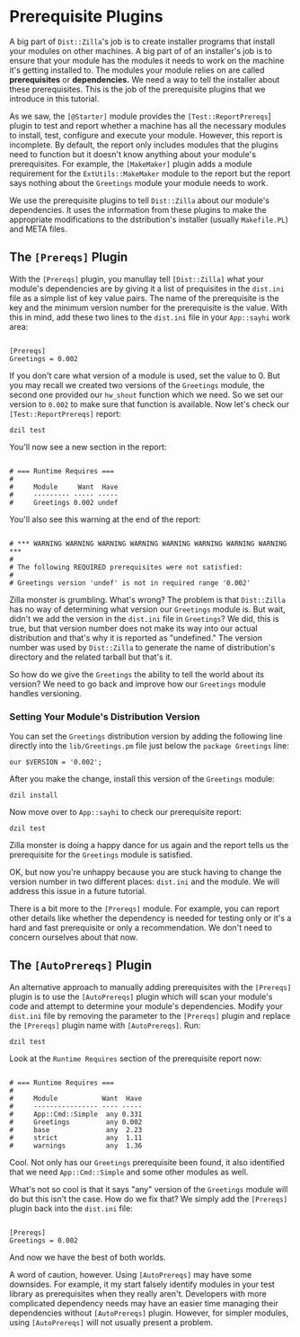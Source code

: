 # Prerequisite Plugins

A big part of `Dist::Zilla`'s job is to create installer programs that install
your modules on other machines. A big part of of an installer's job is to ensure
that your module has the modules it needs to work on the machine it's getting
installed to. The modules your module relies on are called **prerequisites** or
**dependencies.** We need a way to tell the installer about these prerequisites.
This is the job of the prerequisite plugins that we introduce in this tutorial.

As we saw, the `[@Starter]` module provides the `[Test::ReportPrereqs`] plugin
to test and report whether a machine has all the necessary modules to install,
test, configure and execute your module. However, this report is incomplete. By
default, the report only includes modules that the plugins need to function but
it doesn't know anything about your module's prerequisites. For example, the
`[MakeMaker]` plugin adds a module requirement for the `ExtUtils::MakeMaker`
module to the report but the report says nothing about the `Greetings` module
your module needs to work.

We use the prerequisite plugins to tell `Dist::Zilla` about our module's
dependencies. It uses the information from these plugins to make the appropriate
modifications to the dstribution's installer (usually `Makefile.PL`) and META
files.

## The `[Prereqs]` Plugin

With the `[Prereqs]` plugin, you manullay tell `[Dist::Zilla]` what your
module's dependencies are by giving it a list of prequisites in the `dist.ini`
file as a simple list of key value pairs. The name of the prerequisite is the
key and the minimum version number for the prerequisite is the value. With this
in mind, add these two lines to the `dist.ini` file in your `App::sayhi` work
area:

```

[Prereqs]
Greetings = 0.002

```

If you don't care what version of a module is used, set the value to 0. But you
may recall we created two versions of the `Greetings` module, the second one
provided our `hw_shout` function which we need. So we set our version to `0.002`
to make sure that function is available. Now let's check our
`[Test::ReportPrereqs]` report:

`dzil test`

You'll now see a new section in the report:

```

# === Runtime Requires ===
#
#     Module     Want  Have
#     --------- ----- -----
#     Greetings 0.002 undef

```

You'll also see this warning at the end of the report:

```

# *** WARNING WARNING WARNING WARNING WARNING WARNING WARNING WARNING ***
#
# The following REQUIRED prerequisites were not satisfied:
#
# Greetings version 'undef' is not in required range '0.002'

```

Zilla monster is grumbling. What's wrong? The problem is that `Dist::Zilla` has
no way of determining what version our `Greetings` module is. But wait, didn't
we add the version in the `dist.ini` file in `Greetings`? We did, this is true,
but that version number does not make its way into our actual distribution and
that's why it is reported as "undefined." The version number was used by
`Dist::Zilla` to generate the name of distribution's directory and the related
tarball but that's it.

So how do we give the `Greetings` the ability to tell the world about its
version? We need to go back and improve how our `Greetings` module handles
versioning.

### Setting Your Module's Distribution Version

You can set the `Greetings` distribution version by adding the following line
directly into the `lib/Greetings.pm` file just below the `package Greetings`
line:

`our $VERSION = '0.002';`

After you make the change, install this version of the `Greetings` module:

`dzil install`

Now move over to `App::sayhi` to check our prerequisite report:

`dzil test`

Zilla monster is doing a happy dance for us again and the report tells us the
prerequisite for the `Greetings` module is satisfied.

OK, but now you're unhappy because you are stuck having to change the version
number in two different places: `dist.ini` and the module. We will address this
issue in a future tutorial.

There is a bit more to the `[Prereqs]` module. For example, you can report other
details like whether the dependency is needed for testing only or it's a hard
and fast prerequisite or only a recommendation. We don't need to concern
ourselves about that now.

## The `[AutoPrereqs]` Plugin

An alternative approach to manually adding prerequisites with the `[Prereqs]`
plugin is to use the `[AutoPrereqs]` plugin which will scan your module's code
and attempt to determine your module's dependencies. Modify your `dist.ini` file
by removing the parameter to the `[Prereqs]` plugin and replace the `[Prereqs]`
plugin name with `[AutoPrereqs]`. Run:

`dzil test`

Look at the `Runtime Requires` section of the prerequisite report now:

```

# === Runtime Requires ===
#
#     Module           Want  Have
#     ---------------- ---- -----
#     App::Cmd::Simple  any 0.331
#     Greetings         any 0.002
#     base              any  2.23
#     strict            any  1.11
#     warnings          any  1.36

```

Cool. Not only has our `Greetings` prerequisite been found, it also identified
that we need `App::Cmd::Simple` and some other modules as well.

What's not so cool is that it says "any" version of the `Greetings` module will
do but this isn't the case. How do we fix that? We simply add the `[Prereqs]`
plugin back into the `dist.ini` file:

```

[Prereqs]
Greetings = 0.002

```

And now we have the best of both worlds.

A word of caution, however. Using `[AutoPrereqs]` may have some downsides. For
example, it my start falsely identify modules in your test library as
prerequisites when they really aren't. Developers with more complicated
dependency needs may have an easier time managing their dependencies without
`[AutoPrereqs]` plugin. However, for simpler modules, using `[AutoPrereqs]` will
not usually present a problem.
